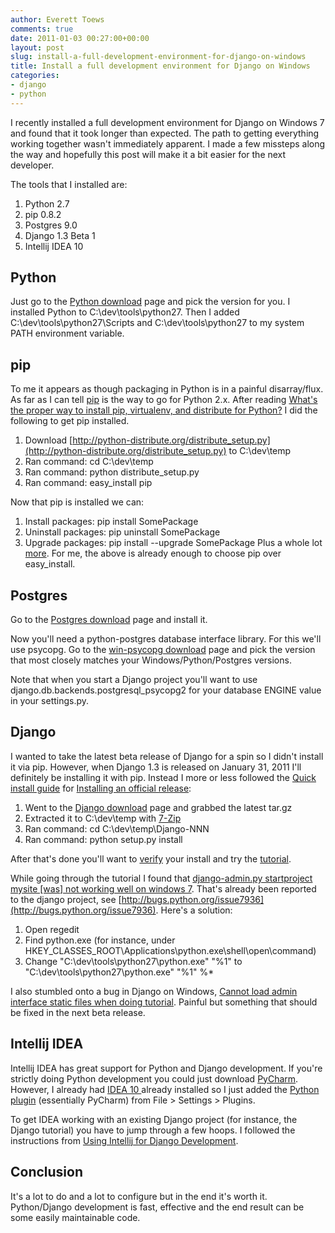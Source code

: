 ```yaml
---
author: Everett Toews
comments: true
date: 2011-01-03 00:27:00+00:00
layout: post
slug: install-a-full-development-environment-for-django-on-windows
title: Install a full development environment for Django on Windows
categories:
- django
- python
---
```


I recently installed a full development environment for Django on Windows 7 and found that it took longer than expected.  The path to getting everything working together wasn't immediately apparent.  I made a few missteps along the way and hopefully this post will make it a bit easier for the next developer.

<!--more-->

The tools that I installed are:

  1. Python 2.7
  2. pip 0.8.2
  3. Postgres 9.0
  4. Django 1.3 Beta 1
  5. Intellij IDEA 10

## Python

Just go to the [Python download](http://www.python.org/download/) page and pick the version for you.  I installed Python to C:\dev\tools\python27.  Then I added C:\dev\tools\python27\Scripts and C:\dev\tools\python27 to my system PATH environment variable.

## pip

To me it appears as though packaging in Python is in a painful disarray/flux.  As far as I can tell [pip](http://pypi.python.org/pypi/pip) is the way to go for Python 2.x.  After reading [What's the proper way to install pip, virtualenv, and distribute for Python?](http://stackoverflow.com/questions/4324558/whats-the-proper-way-to-install-pip-virtualenv-and-distribute-for-python) I did the following to get pip installed.

  1. Download [http://python-distribute.org/distribute_setup.py](http://python-distribute.org/distribute_setup.py) to C:\dev\temp
  2. Ran command: cd C:\dev\temp
  3. Ran command: python distribute_setup.py
  4. Ran command: easy_install pip

Now that pip is installed we can:

  1. Install packages: pip install SomePackage
  2. Uninstall packages: pip uninstall SomePackage
  3. Upgrade packages: pip install --upgrade SomePackage
Plus a whole lot [more](http://pypi.python.org/pypi/pip).  For me, the above is already enough to choose pip over easy_install.

## Postgres

Go to the [Postgres download](http://www.postgresql.org/download/windows) page and install it.

Now you'll need a python-postgres database interface library.  For this we'll use psycopg.  Go to the [win-psycopg download](http://www.stickpeople.com/projects/python/win-psycopg/#Version2) page and pick the version that most closely matches your Windows/Python/Postgres versions.

Note that when you start a Django project you'll want to use django.db.backends.postgresql_psycopg2 for your database ENGINE value in your settings.py.

## Django

I wanted to take the latest beta release of Django for a spin so I didn't install it via pip.  However, when Django 1.3 is released on January 31, 2011 I'll definitely be installing it with pip.  Instead I more or less followed the [Quick install guide](http://docs.djangoproject.com/en/dev/intro/install/) for [Installing an official release](http://docs.djangoproject.com/en/dev/topics/install/#installing-official-release):

  1. Went to the [Django download](http://www.djangoproject.com/download/) page and grabbed the latest tar.gz
  2. Extracted it to C:\dev\temp with [7-Zip](http://www.7-zip.org/download.html)
  3. Ran command: cd C:\dev\temp\Django-NNN
  4. Ran command: python setup.py install

After that's done you'll want to [verify](http://docs.djangoproject.com/en/dev/intro/install/#verifying) your install and try the [tutorial](http://docs.djangoproject.com/en/dev/intro/tutorial01/).

While going through the tutorial I found that [django-admin.py startproject mysite [was] not working well on windows 7](http://stackoverflow.com/questions/2870262/django-admin-py-startproject-mysite-not-working-well-on-windows-7).  That's already been reported to the django project, see [http://bugs.python.org/issue7936](http://bugs.python.org/issue7936).  Here's a solution:

  1. Open regedit
  2. Find python.exe (for instance, under HKEY_CLASSES_ROOT\Applications\python.exe\shell\open\command)
  3. Change "C:\dev\tools\python27\python.exe" "%1" to  "C:\dev\tools\python27\python.exe" "%1" %*

I also stumbled onto a bug in Django on Windows, [Cannot load admin interface static files when doing tutorial](http://code.djangoproject.com/ticket/14961).  Painful but something that should be fixed in the next beta release.

## Intellij IDEA

Intellij IDEA has great support for Python and Django development.  If you're strictly doing Python development you could just download [PyCharm](http://www.jetbrains.com/pycharm/).  However, I already had [IDEA 10 ](http://www.jetbrains.com/idea/)already installed so I just added the [Python plugin](http://confluence.jetbrains.net/display/PYH/Python+Plugin+for+IntelliJ+IDEA) (essentially PyCharm) from File > Settings > Plugins.

To get IDEA working with an existing Django project (for instance, the Django tutorial) you have to jump through a few hoops.  I followed the instructions from [Using Intellij for Django Development](http://weichhold.com/2008/07/11/using-intellij-for-django-development/).

## Conclusion

It's a lot to do and a lot to configure but in the end it's worth it.  Python/Django development is fast, effective and the end result can be some easily maintainable code.
